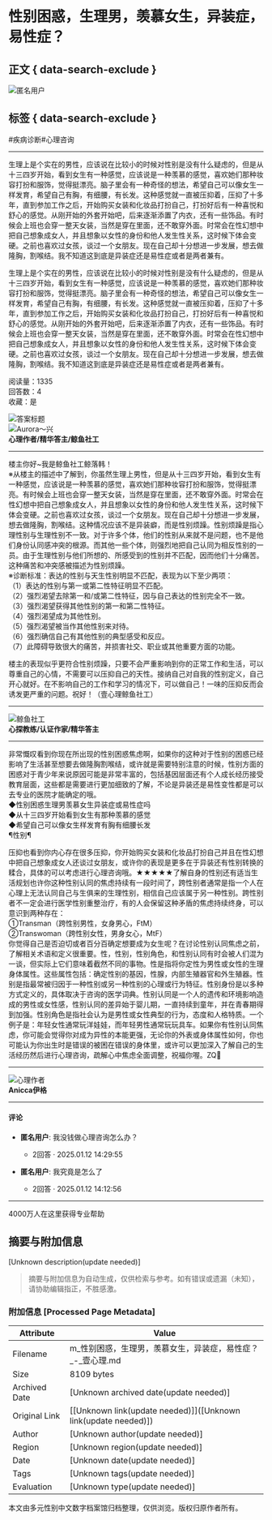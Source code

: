 # 性别困惑，生理男，羡慕女生，异装症，易性症？

## 正文 { data-search-exclude }


![匿名用户](https://ossimg.xinli001.com/20181126/012930b1f5feb6367356431b9eb03a83.jpg!80?x-oss-process=image/resize,w_100) 
## 标签 { data-search-exclude }
#疾病诊断#心理咨询

---

生理上是个实在的男性，应该说在比较小的时候对性别是没有什么疑虑的，但是从十三四岁开始，看到女生有一种感觉，应该说是一种羡慕的感觉，喜欢她们那种妆容打扮和服饰，觉得挺漂亮。脑子里会有一种奇怪的想法，希望自己可以像女生一样发育，希望自己有胸，有细腰，有长发。这种感觉就一直被压抑着，压抑了十多年，直到参加工作之后，开始购买女装和化妆品打扮自己，打扮好后有一种喜悦和舒心的感觉。从刚开始的外套开始吧，后来逐渐添置了内衣，还有一些饰品。有时候会上班也会穿一整天女装，当然是穿在里面，还不敢穿外面。时常会在性幻想中把自己想象成女人，并且想象以女性的身份和他人发生性关系，这时候下体会变硬。之前也喜欢过女孩，谈过一个女朋友。现在自己却十分想进一步发展，想去做隆胸，割喉结。我不知道这到底是异装症还是易性症或者是两者兼有。

生理上是个实在的男性，应该说在比较小的时候对性别是没有什么疑虑的，但是从十三四岁开始，看到女生有一种感觉，应该说是一种羡慕的感觉，喜欢她们那种妆容打扮和服饰，觉得挺漂亮。脑子里会有一种奇怪的想法，希望自己可以像女生一样发育，希望自己有胸，有细腰，有长发。这种感觉就一直被压抑着，压抑了十多年，直到参加工作之后，开始购买女装和化妆品打扮自己，打扮好后有一种喜悦和舒心的感觉。从刚开始的外套开始吧，后来逐渐添置了内衣，还有一些饰品。有时候会上班也会穿一整天女装，当然是穿在里面，还不敢穿外面。时常会在性幻想中把自己想象成女人，并且想象以女性的身份和他人发生性关系，这时候下体会变硬。之前也喜欢过女孩，谈过一个女朋友。现在自己却十分想进一步发展，想去做隆胸，割喉结。我不知道这到底是异装症还是易性症或者是两者兼有。

阅读量：1335  
回答数：4  
收藏：是  

![答案标题](//static.xinli001.com/node-website/public/img/answer-title.c2f2273a.png)  
![Aurora～兴](https://ossimg.xinli001.com/20210509/d26d8eec3f7ce2b87db133fae7e37a82.png?x-oss-process=image/resize,w_100)  
**心理作者/精华答主/鲸鱼社工**

---

楼主你好~我是鲸鱼社工鲸落韩！  
※从楼主的描述中了解到，你虽然生理上男性，但是从十三四岁开始，看到女生有一种感觉，应该说是一种羡慕的感觉，喜欢她们那种妆容打扮和服饰，觉得挺漂亮。有时候会上班也会穿一整天女装，当然是穿在里面，还不敢穿外面。时常会在性幻想中把自己想象成女人，并且想象以女性的身份和他人发生性关系，这时候下体会变硬。之前也喜欢过女孩，谈过一个女朋友。现在自己却十分想进一步发展，想去做隆胸，割喉结。这种情况应该不是异装癖，而是性别烦躁。性别烦躁是指心理性别与生理性别不一致。对于许多个体，他们的性别从来就不是问题，也不是他们身份认同感冲突的根源。而其他一些个体，则强烈地把自己认同为相反性别的一员。由于生理性别与他们所想的、所感受到的性别并不匹配，因而他们十分痛苦。这种痛苦和冲突感被描述为性别烦躁。  
※诊断标准：表达的性别与天生性别明显不匹配，表现为以下至少两项：  
（1）表达的性别与第一或第二性特征明显不匹配。  
（2）强烈渴望去除第一和/或第二性特征，因与自己表达的性别完全不一致。  
（3）强烈渴望获得其他性别的第一和第二性特征。  
（4）强烈渴望成为其他性别。  
（5）强烈渴望被当作其他性别来对待。  
（6）强烈确信自己有其他性别的典型感受和反应。  
（7）此障碍导致很大的痛苦，并损害社交、职业或其他重要方面的功能。  

楼主的表现似乎更符合性别烦躁，只要不会严重影响到你的正常工作和生活，可以尊重自己的心情，不需要可以压抑自己的天性。接纳自己对自我的性别定义，自己开心就好。在不影响自己的工作和学习的情况下，可以做自己！一味的压抑反而会诱发更严重的问题。祝好！（壹心理鲸鱼社工）

---

![鲸鱼社工](https://ossimg.xinli001.com/20200408/xinli_5e8d356970ee0.jpg?x-oss-process=image/resize,w_100)  
**心探教练/认证作家/精华答主**

---

非常慨叹看到你现在所出现的性别困惑焦虑啊，如果你的这种对于性别的困惑已经影响了生活甚至想要去做隆胸割喉结，或许就是需要特别注意的时候，性别方面的困惑对于青少年来说原因可能是非常丰富的，包括基因层面还有个人成长经历接受教育层面，这些都是需要进行更加细致的了解，不论是异装还是易性变性都是可以去专业的医院才能确定的哦。  
◆性别困惑生理男羡慕女生异装症或易性症吗  
◆从十三四岁开始看到女生有那种羡慕的感觉  
◆希望自己可以像女生样发育有胸有细腰长发  
¶性别¶  

压抑也看到你内心存在很多压抑，你开始购买女装和化妆品打扮自己并且在性幻想中把自己想象成女人还谈过女朋友，或许你的表现是更多在于异装还有性别转换的糅合，具体的可以考虑进行心理咨询哦。★★★★★了解自身的性别还有适当生活规划也许你这种性别认同的焦虑持续有一段时间了，跨性别者通常是指一个人在心理上无法认同自己与生俱来的生理性别，相信自己应该属于另一种性别。跨性别者不一定会进行医学性别重整治疗，有的人会保留这种矛盾的焦虑持续终身，可以意识到两种存在：  
①Transman（跨性别男性，女身男心，FtM）  
②Transwoman（跨性别女性，男身女心，MtF）  
你觉得自己是否迫切或者百分百确定想要成为女生呢？在讨论性别认同焦虑之前，了解相关术语和定义很重要。性，性别，性别角色，和性别认同有时会被人们混为一谈，但实际上它们意味着截然不同的事物。性是指将你定性为男性或女性的生理身体属性。这些属性包括：确定性别的基因，性腺，内部生殖器官和外生殖器。性别是指最常被归因于一种性别或另一种性别的心理或行为特征。性别身份是以多种方式定义的，具体取决于咨询的医学词典。性别认同是一个人的遗传和环境影响造成的男性或女性感，性别认同的差异始于婴儿期，一直持续到童年，并在青春期得到加强。性别角色是指社会认为是男性或女性典型的行为，态度和人格特质。一个例子是：年轻女性通常玩洋娃娃，而年轻男性通常玩玩具车。如果你有性别认同焦虑，你可能会觉得你对成为异性的本能更强，无论你的外表或身体属性如何，你也可能认为你出生时是错误的被困在错误的身体里，或许可以更加深入了解自己的生活经历然后进行心理咨询，疏解心中焦虑全面调整，祝福你喔。ZQ🐬

---

![心理作者](https://images.xinli001.com/public/picture/20240227/f874cc8d5fdb4a0095374365c8be2497.png)  
**Anicca伊格**  

---

#### 评论

- **匿名用户**: 我没钱做心理咨询怎么办？  
    - 2回答 · 2025.01.12 14:29:55  
 
- **匿名用户**: 我究竟是怎么了  
    - 2回答 · 2025.01.12 14:12:56  
 

---

4000万人在这里获得专业帮助
<!-- tcd_original_link https://m.xinli001.com/qa/100720940 -->


## 摘要与附加信息

<!-- tcd_abstract -->
[Unknown description(update needed)]
<!-- tcd_abstract_end -->

> 摘要与附加信息为自动生成，仅供检索与参考。如有错误或遗漏（未知），请协助编辑指正，不胜感激。

### 附加信息 [Processed Page Metadata]

| Attribute       | Value                                  |
|-----------------|----------------------------------------|
| Filename        | m_性别困惑，生理男，羡慕女生，异装症，易性症？_-_壹心理.md                             |
| Size            | 8109 bytes                           |
| Archived Date   | [Unknown archived date(update needed)]                             |
| Original Link   | [[Unknown link(update needed)]]([Unknown link(update needed)])                       |
| Author          | [Unknown author(update needed)]                               |
| Region          | [Unknown region(update needed)]                               |
| Date            | [Unknown date(update needed)]                                 |
| Tags            | [Unknown tags(update needed)]                                 |
| Evaluation            | [Unknown type(update needed)]                                 |
<!-- tcd_table_end -->

本文由多元性别中文数字档案馆归档整理，仅供浏览。版权归原作者所有。
